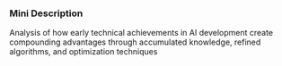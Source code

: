 ### Mini Description

Analysis of how early technical achievements in AI development create compounding advantages through accumulated knowledge, refined algorithms, and optimization techniques
